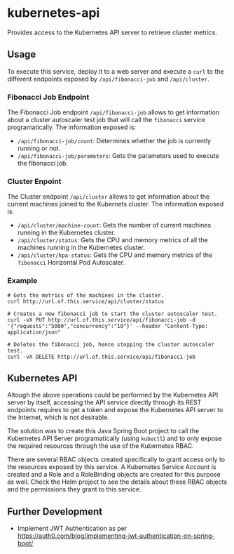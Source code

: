 # kubernetes-api

Provides access to the Kubernetes API server to retrieve cluster metrics.

## Usage

To execute this service, deploy it to a web server and execute a `curl` to the different endpoints exposed by `/api/fibonacci-job` and `/api/cluster`.

### Fibonacci Job Endpoint

The Fibonacci Job endpoint `/api/fibonacci-job` allows to get information about a cluster autoscaler test job that will call the `fibonacci` service programatically. The information exposed is:

* `/api/fibonacci-job/count`: Determines whether the job is currently running or not.
* `/api/fibonacci-job/parameters`: Gets the parameters used to execute the fibonacci job.

### Cluster Enpoint

The Cluster endpoint `/api/cluster` allows to get information about the current machines joined to the Kubernets cluster. The information exposed is:

* `/api/cluster/machine-count`: Gets the number of current machines running in the Kubernetes cluster.
* `/api/cluster/status`: Gets the CPU and memory metrics of all the machines running in the Kubernetes cluster.
* `/api/cluster/hpa-status`: Gets the CPU and memory metrics of the `fibonacci` Horizontal Pod Autoscaler.

### Example
```
# Gets the metrics of the machines in the cluster.
curl http://url.of.this.service/api/cluster/status

# Creates a new fibonacci job to start the cluster autoscaler test.
curl -vX PUT http://url.of.this.service/api/fibonacci-job -d '{"requests":"5000","concurrency":"10"}' --header "Content-Type: application/json"

# Deletes the fibonacci job, hence stopping the cluster autoscaler test.
curl -vX DELETE http://url.of.this.service/api/fibonacci-job
```

## Kubernetes API

Altough the above operations could be performed by the Kubernetes API server by itself, accessing the API service directly through its REST endpoints requires to get a token and expose the Kubernetes API server to the Internet, which is not desirable.

The solution was to create this Java Spring Boot project to call the Kubernetes API Server programatically (using `kubectl`) and to only expose the required resources through the use of the Kubernetes RBAC.

There are several RBAC objects created specifically to grant access only to the resources exposed by this service. A Kubernetes Service Account is created and a Role and a RoleBinding objects are created for this purpose as well. Check the Helm project to see the details about these RBAC objects and the permissions they grant to this service.

## Further Development

* Implement JWT Authentication as per https://auth0.com/blog/implementing-jwt-authentication-on-spring-boot/